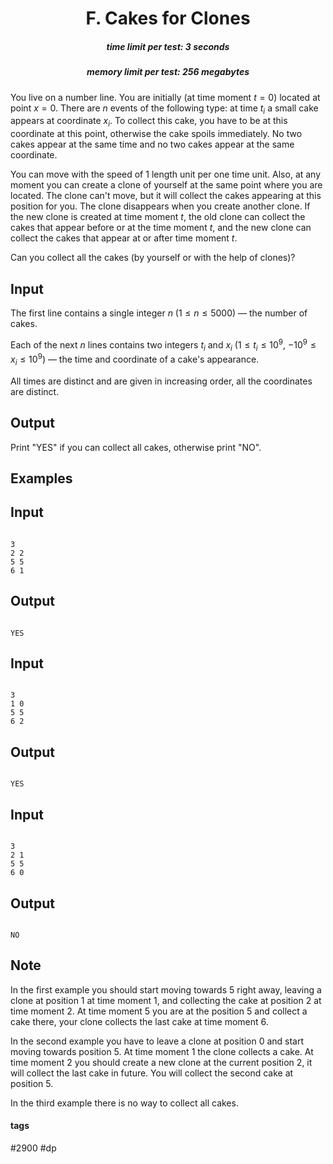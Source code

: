 <h1 style='text-align: center;'> F. Cakes for Clones</h1>

<h5 style='text-align: center;'>time limit per test: 3 seconds</h5>
<h5 style='text-align: center;'>memory limit per test: 256 megabytes</h5>

You live on a number line. You are initially (at time moment $t = 0$) located at point $x = 0$. There are $n$ events of the following type: at time $t_i$ a small cake appears at coordinate $x_i$. To collect this cake, you have to be at this coordinate at this point, otherwise the cake spoils immediately. No two cakes appear at the same time and no two cakes appear at the same coordinate.

You can move with the speed of $1$ length unit per one time unit. Also, at any moment you can create a clone of yourself at the same point where you are located. The clone can't move, but it will collect the cakes appearing at this position for you. The clone disappears when you create another clone. If the new clone is created at time moment $t$, the old clone can collect the cakes that appear before or at the time moment $t$, and the new clone can collect the cakes that appear at or after time moment $t$.

Can you collect all the cakes (by yourself or with the help of clones)?

## Input

The first line contains a single integer $n$ ($1 \le n \le 5000$) — the number of cakes.

Each of the next $n$ lines contains two integers $t_i$ and $x_i$ ($1 \le t_i \le 10^9$, $-10^9 \le x_i \le 10^9$) — the time and coordinate of a cake's appearance.

All times are distinct and are given in increasing order, all the coordinates are distinct.

## Output

Print "YES" if you can collect all cakes, otherwise print "NO".

## Examples

## Input


```

3
2 2
5 5
6 1

```
## Output


```

YES

```
## Input


```

3
1 0
5 5
6 2

```
## Output


```

YES

```
## Input


```

3
2 1
5 5
6 0

```
## Output


```

NO

```
## Note

In the first example you should start moving towards $5$ right away, leaving a clone at position $1$ at time moment $1$, and collecting the cake at position $2$ at time moment $2$. At time moment $5$ you are at the position $5$ and collect a cake there, your clone collects the last cake at time moment $6$.

In the second example you have to leave a clone at position $0$ and start moving towards position $5$. At time moment $1$ the clone collects a cake. At time moment $2$ you should create a new clone at the current position $2$, it will collect the last cake in future. You will collect the second cake at position $5$.

In the third example there is no way to collect all cakes.



#### tags 

#2900 #dp 
